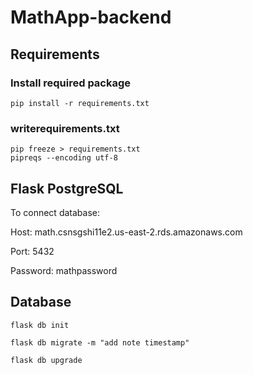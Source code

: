 # MathApp-backend

## Requirements
### Install required package
```shell
pip install -r requirements.txt
```
### writerequirements.txt
```shell
pip freeze > requirements.txt
pipreqs --encoding utf-8
```

## Flask PostgreSQL
To connect database:

Host: math.csnsgshi11e2.us-east-2.rds.amazonaws.com

Port: 5432

Password: mathpassword


## Database

```shell
flask db init
```
```shell
flask db migrate -m "add note timestamp"
```
```shell
flask db upgrade
```
